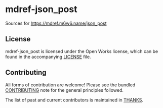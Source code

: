 # mdref-json_post

Sources for https://mdref.m6w6.name/json_post


## License

mdref-json_post is licensed under the Open Works license, which can be found in
the accompanying [LICENSE](./LICENSE) file.

## Contributing

All forms of contribution are welcome! Please see the bundled
[CONTRIBUTING](./CONTRIBUTING.md) note for the general principles followed.

The list of past and current contributors is maintained in [THANKS](./THANKS).
